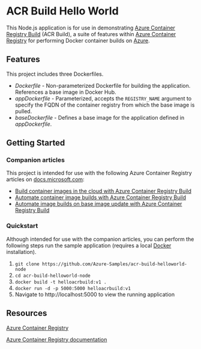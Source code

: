 # ACR Build Hello World

This Node.js application is for use in demonstrating [Azure Container Registry Build](https://docs.microsoft.com/azure/container-registry/container-registry-tutorial-quick-build) (ACR Build), a suite of features within [Azure Container Registry](https://azure.microsoft.com/services/container-registry/) for performing Docker container builds on [Azure](https://azure.com).

## Features

This project includes three Dockerfiles.

* *Dockerfile* - Non-parameterized Dockerfile for building the application. References a base image in Docker Hub.
* *appDockerfile* - Parameterized, accepts the `REGISTRY_NAME` argument to specify the FQDN of the container registry from which the base image is pulled.
* *baseDockerfile* - Defines a base image for the application defined in *appDockerfile*.

## Getting Started

### Companion articles

This project is intended for use with the following Azure Container Registry articles on [docs.microsoft.com](http://docs.microsoft.com):

* [Build container images in the cloud with Azure Container Registry Build](https://docs.microsoft.com/azure/container-registry/container-registry-tutorial-quick-build)
* [Automate container image builds with Azure Container Registry Build](https://docs.microsoft.com/azure/container-registry/container-registry-tutorial-build-task)
* [Automate image builds on base image update with Azure Container Registry Build](https://docs.microsoft.com/azure/container-registry/container-registry-tutorial-base-image-update)

### Quickstart

Although intended for use with the companion articles, you can perform the following steps run the sample application (requires a local [Docker](http://docker.com) installation).

1. `git clone https://github.com/Azure-Samples/acr-build-helloworld-node`
1. `cd acr-build-helloworld-node`
1. `docker build -t helloacrbuild:v1 .`
1. `docker run -d -p 5000:5000 helloacrbuild:v1`
1. Navigate to http://localhost:5000 to view the running application

## Resources

[Azure Container Registry](https://azure.microsoft.com/services/container-registry/)

[Azure Container Registry documentation](https://docs.microsoft.com/azure/container-registry/)
